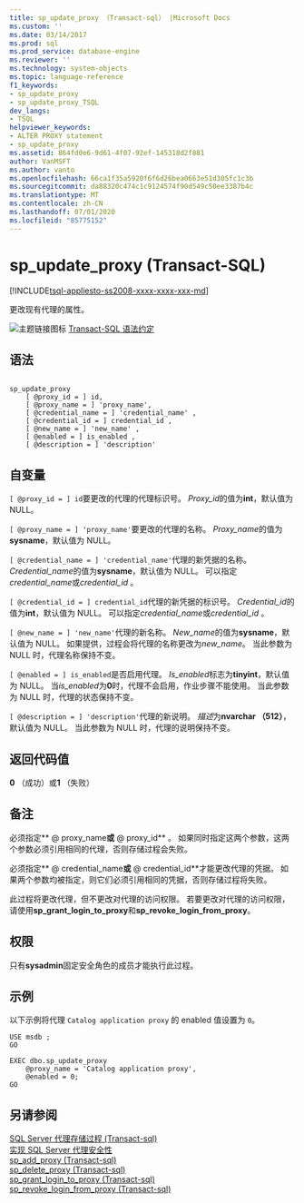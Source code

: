 ```yaml
---
title: sp_update_proxy （Transact-sql） |Microsoft Docs
ms.custom: ''
ms.date: 03/14/2017
ms.prod: sql
ms.prod_service: database-engine
ms.reviewer: ''
ms.technology: system-objects
ms.topic: language-reference
f1_keywords:
- sp_update_proxy
- sp_update_proxy_TSQL
dev_langs:
- TSQL
helpviewer_keywords:
- ALTER PROXY statement
- sp_update_proxy
ms.assetid: 864fd0e6-9d61-4f07-92ef-145318d2f881
author: VanMSFT
ms.author: vanto
ms.openlocfilehash: 66ca1f35a5920f6f6d26bea0663e51d305fc1c3b
ms.sourcegitcommit: da88320c474c1c9124574f90d549c50ee3387b4c
ms.translationtype: MT
ms.contentlocale: zh-CN
ms.lasthandoff: 07/01/2020
ms.locfileid: "85775152"
---
```

# <a name="sp_update_proxy-transact-sql"></a>sp_update_proxy (Transact-SQL)
[!INCLUDE[tsql-appliesto-ss2008-xxxx-xxxx-xxx-md](../../includes/applies-to-version/sqlserver.md)]

  更改现有代理的属性。  
  
 ![主题链接图标](../../database-engine/configure-windows/media/topic-link.gif "“主题链接”图标") [Transact-SQL 语法约定](../../t-sql/language-elements/transact-sql-syntax-conventions-transact-sql.md)  
  
## <a name="syntax"></a>语法  
  
```  
  
sp_update_proxy   
    [ @proxy_id = ] id,  
    [ @proxy_name = ] 'proxy_name',  
    [ @credential_name = ] 'credential_name' ,  
    [ @credential_id = ] credential_id ,  
    [ @new_name = ] 'new_name' ,  
    [ @enabled = ] is_enabled ,  
    [ @description = ] 'description'  
```  
  
## <a name="arguments"></a>自变量  
`[ @proxy_id = ] id`要更改的代理的代理标识号。 *Proxy_id*的值为**int**，默认值为 NULL。  
  
`[ @proxy_name = ] 'proxy_name'`要更改的代理的名称。 *Proxy_name*的值为**sysname**，默认值为 NULL。  
  
`[ @credential_name = ] 'credential_name'`代理的新凭据的名称。 *Credential_name*的值为**sysname**，默认值为 NULL。 可以指定*credential_name*或*credential_id* 。  
  
`[ @credential_id = ] credential_id`代理的新凭据的标识号。 *Credential_id*的值为**int**，默认值为 NULL。 可以指定*credential_name*或*credential_id* 。  
  
`[ @new_name = ] 'new_name'`代理的新名称。 *New_name*的值为**sysname**，默认值为 NULL。 如果提供，过程会将代理的名称更改为*new_name*。 当此参数为 NULL 时，代理名称保持不变。  
  
`[ @enabled = ] is_enabled`是否启用代理。 *Is_enabled*标志为**tinyint**，默认值为 NULL。 当*is_enabled*为**0**时，代理不会启用，作业步骤不能使用。 当此参数为 NULL 时，代理的状态保持不变。  
  
`[ @description = ] 'description'`代理的新说明。 *描述*为**nvarchar （512）**，默认值为 NULL。 当此参数为 NULL 时，代理的说明保持不变。  
  
## <a name="return-code-values"></a>返回代码值  
 **0** （成功）或**1** （失败）  
  
## <a name="remarks"></a>备注  
 必须指定** \@ proxy_name**或** \@ proxy_id** 。 如果同时指定这两个参数，这两个参数必须引用相同的代理，否则存储过程会失败。  
  
 必须指定** \@ credential_name**或** \@ credential_id**才能更改代理的凭据。 如果两个参数均被指定，则它们必须引用相同的凭据，否则存储过程将失败。  
  
 此过程将更改代理，但不更改对代理的访问权限。 若要更改对代理的访问权限，请使用**sp_grant_login_to_proxy**和**sp_revoke_login_from_proxy**。  
  
## <a name="permissions"></a>权限  
 只有**sysadmin**固定安全角色的成员才能执行此过程。  
  
## <a name="examples"></a>示例  
 以下示例将代理 `Catalog application proxy` 的 enabled 值设置为 `0`。  
  
```  
USE msdb ;  
GO  
  
EXEC dbo.sp_update_proxy  
    @proxy_name = 'Catalog application proxy',  
    @enabled = 0;  
GO  
```  
  
## <a name="see-also"></a>另请参阅  
 [SQL Server 代理存储过程 &#40;Transact-sql&#41;](../../relational-databases/system-stored-procedures/sql-server-agent-stored-procedures-transact-sql.md)   
 [实现 SQL Server 代理安全性](../../ssms/agent/implement-sql-server-agent-security.md)   
 [sp_add_proxy &#40;Transact-sql&#41;](../../relational-databases/system-stored-procedures/sp-add-proxy-transact-sql.md)   
 [sp_delete_proxy &#40;Transact-sql&#41;](../../relational-databases/system-stored-procedures/sp-delete-proxy-transact-sql.md)   
 [sp_grant_login_to_proxy &#40;Transact-sql&#41;](../../relational-databases/system-stored-procedures/sp-grant-login-to-proxy-transact-sql.md)   
 [sp_revoke_login_from_proxy &#40;Transact-sql&#41;](../../relational-databases/system-stored-procedures/sp-revoke-login-from-proxy-transact-sql.md)  
  
  
